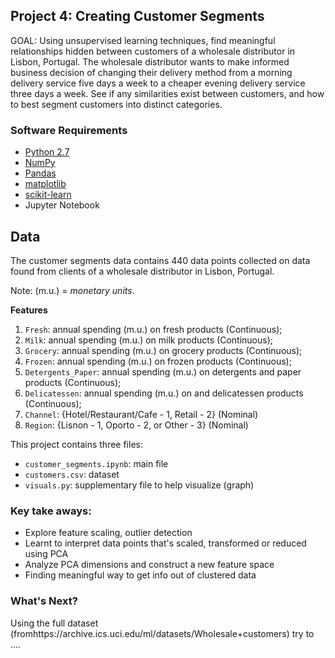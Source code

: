 ## Project 4: Creating Customer Segments
GOAL: Using unsupervised learning techniques, find meaningful relationships hidden between customers of a wholesale distributor in Lisbon, Portugal. The wholesale distributor wants to make informed business decision of changing their delivery method from a morning delivery service five days a week to a cheaper evening delivery service three days a week. See if any similarities exist between customers, and how to best segment customers into distinct categories.

### Software Requirements
- [Python 2.7](https://www.python.org/download/releases/2.7/)
- [NumPy](http://www.numpy.org/)
- [Pandas](http://pandas.pydata.org)
- [matplotlib](http://matplotlib.org/)
- [scikit-learn](http://scikit-learn.org/stable/)
- Jupyter Notebook

## Data
The customer segments data contains 440 data points collected on data found from clients of a wholesale distributor in Lisbon, Portugal.

Note: (m.u.) = *monetary units*.

**Features**
1) `Fresh`: annual spending (m.u.) on fresh products (Continuous); 
2) `Milk`: annual spending (m.u.) on milk products (Continuous); 
3) `Grocery`: annual spending (m.u.) on grocery products (Continuous); 
4) `Frozen`: annual spending (m.u.) on frozen products (Continuous);
5) `Detergents_Paper`: annual spending (m.u.) on detergents and paper products (Continuous);
6) `Delicatessen`: annual spending (m.u.) on and delicatessen products (Continuous); 
7) `Channel`: {Hotel/Restaurant/Cafe - 1, Retail - 2} (Nominal)
8) `Region`: {Lisnon - 1, Oporto - 2, or Other - 3} (Nominal) 

This project contains three files:

- `customer_segments.ipynb`: main file
- `customers.csv`: dataset
- `visuals.py`: supplementary file to help visualize (graph)

### Key take aways:
- Explore feature scaling, outlier detection
- Learnt to interpret data points that's scaled, transformed or reduced using PCA
- Analyze PCA dimensions and construct a new feature space
- Finding meaningful way to get info out of clustered data 

### What's Next?
Using the full dataset (fromhttps://archive.ics.uci.edu/ml/datasets/Wholesale+customers) try to ....